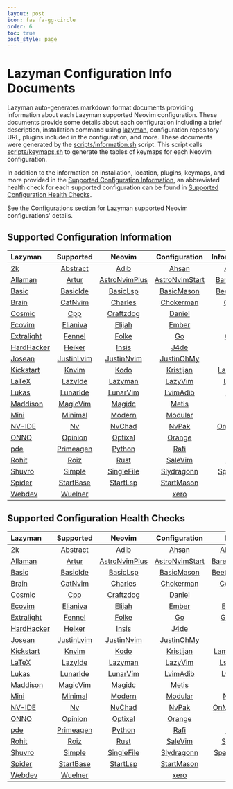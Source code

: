 ```yaml
---
layout: post
icon: fas fa-gg-circle
order: 6
toc: true
post_style: page
---
```


# Lazyman Configuration Info Documents

Lazyman auto-generates markdown format documents providing information
about each Lazyman supported Neovim configuration. These documents provide
some details about each configuration including a brief description,
installation command using [lazyman](https://lazyman.dev/usage),
configuration repository URL, plugins included in the configuration, and more.
These documents were generated by the
[scripts/information.sh](https://lazyman.dev/info/information.html) script.
This script calls [scripts/keymaps.sh](https://lazyman.dev/info/keymaps.html)
to generate the tables of keymaps for each Neovim configuration.

In addition to the information on installation, location, plugins,
keymaps, and more provided in the
[Supported Configuration Information](#supported-configuration-information),
an abbreviated health check for each supported configuration can be found in
[Supported Configuration Health Checks](#supported-configuration-health-checks).

See the [Configurations section](https://lazyman.dev/configurations) for
Lazyman supported Neovim configurations' details.

## Supported Configuration Information

| **Lazyman** | **Supported** | **Neovim** | **Configuration** | **Information** |
| :---------- | :-----------: | :--------: | :---------------: | --------------: |
| [2k](https://lazyman.dev/info/2k.html) | [Abstract](https://lazyman.dev/info/Abstract.html) | [Adib](https://lazyman.dev/info/Adib.html) | [Ahsan](https://lazyman.dev/info/Ahsan.html) | [AlanVim](https://lazyman.dev/info/AlanVim.html) |
| [Allaman](https://lazyman.dev/info/Allaman.html) | [Artur](https://lazyman.dev/info/Artur.html) | [AstroNvimPlus](https://lazyman.dev/info/AstroNvimPlus.html) | [AstroNvimStart](https://lazyman.dev/info/AstroNvimStart.html) | [Barebones](https://lazyman.dev/info/Barebones.html) |
| [Basic](https://lazyman.dev/info/Basic.html) | [BasicIde](https://lazyman.dev/info/BasicIde.html) | [BasicLsp](https://lazyman.dev/info/BasicLsp.html) | [BasicMason](https://lazyman.dev/info/BasicMason.html) | [Beethoven](https://lazyman.dev/info/Beethoven.html) |
| [Brain](https://lazyman.dev/info/Brain.html) | [CatNvim](https://lazyman.dev/info/CatNvim.html) | [Charles](https://lazyman.dev/info/Charles.html) | [Chokerman](https://lazyman.dev/info/Chokerman.html) | [CodeArt](https://lazyman.dev/info/CodeArt.html) |
| [Cosmic](https://lazyman.dev/info/Cosmic.html) | [Cpp](https://lazyman.dev/info/Cpp.html) | [Craftzdog](https://lazyman.dev/info/Craftzdog.html) | [Daniel](https://lazyman.dev/info/Daniel.html) | [Dillon](https://lazyman.dev/info/Dillon.html) |
| [Ecovim](https://lazyman.dev/info/Ecovim.html) | [Elianiva](https://lazyman.dev/info/Elianiva.html) | [Elijah](https://lazyman.dev/info/Elijah.html) | [Ember](https://lazyman.dev/info/Ember.html) | [Enrique](https://lazyman.dev/info/Enrique.html) |
| [Extralight](https://lazyman.dev/info/Extralight.html) | [Fennel](https://lazyman.dev/info/Fennel.html) | [Folke](https://lazyman.dev/info/Folke.html) | [Go](https://lazyman.dev/info/Go.html) | [Go2one](https://lazyman.dev/info/Go2one.html) |
| [HardHacker](https://lazyman.dev/info/HardHacker.html) | [Heiker](https://lazyman.dev/info/Heiker.html) | [Insis](https://lazyman.dev/info/Insis.html) | [J4de](https://lazyman.dev/info/J4de.html) | [Jdhao](https://lazyman.dev/info/Jdhao.html) |
| [Josean](https://lazyman.dev/info/Josean.html) | [JustinLvim](https://lazyman.dev/info/JustinLvim.html) | [JustinNvim](https://lazyman.dev/info/JustinNvim.html) | [JustinOhMy](https://lazyman.dev/info/JustinOhMy.html) | [Kabin](https://lazyman.dev/info/Kabin.html) |
| [Kickstart](https://lazyman.dev/info/Kickstart.html) | [Knvim](https://lazyman.dev/info/Knvim.html) | [Kodo](https://lazyman.dev/info/Kodo.html) | [Kristijan](https://lazyman.dev/info/Kristijan.html) | [LamarVim](https://lazyman.dev/info/LamarVim.html) |
| [LaTeX](https://lazyman.dev/info/LaTeX.html) | [LazyIde](https://lazyman.dev/info/LazyIde.html) | [Lazyman](https://lazyman.dev/info/Lazyman.html) | [LazyVim](https://lazyman.dev/info/LazyVim.html) | [LspCmp](https://lazyman.dev/info/LspCmp.html) |
| [Lukas](https://lazyman.dev/info/Lukas.html) | [LunarIde](https://lazyman.dev/info/LunarIde.html) | [LunarVim](https://lazyman.dev/info/LunarVim.html) | [LvimAdib](https://lazyman.dev/info/LvimAdib.html) | [LvimIde](https://lazyman.dev/info/LvimIde.html) |
| [Maddison](https://lazyman.dev/info/Maddison.html) | [MagicVim](https://lazyman.dev/info/MagicVim.html) | [Magidc](https://lazyman.dev/info/Magidc.html) | [Metis](https://lazyman.dev/info/Metis.html) | [Micah](https://lazyman.dev/info/Micah.html) |
| [Mini](https://lazyman.dev/info/Mini.html) | [Minimal](https://lazyman.dev/info/Minimal.html) | [Modern](https://lazyman.dev/info/Modern.html) | [Modular](https://lazyman.dev/info/Modular.html) | [Normal](https://lazyman.dev/info/Normal.html) |
| [NV-IDE](https://lazyman.dev/info/NV-IDE.html) | [Nv](https://lazyman.dev/info/Nv.html) | [NvChad](https://lazyman.dev/info/NvChad.html) | [NvPak](https://lazyman.dev/info/NvPak.html) | [OnMyWay](https://lazyman.dev/info/OnMyWay.html) |
| [ONNO](https://lazyman.dev/info/ONNO.html) | [Opinion](https://lazyman.dev/info/Opinion.html) | [Optixal](https://lazyman.dev/info/Optixal.html) | [Orange](https://lazyman.dev/info/Orange.html) | [Orhun](https://lazyman.dev/info/Orhun.html) |
| [pde](https://lazyman.dev/info/pde.html) | [Primeagen](https://lazyman.dev/info/Primeagen.html) | [Python](https://lazyman.dev/info/Python.html) | [Rafi](https://lazyman.dev/info/Rafi.html) | [RNvim](https://lazyman.dev/info/RNvim.html) |
| [Rohit](https://lazyman.dev/info/Rohit.html) | [Roiz](https://lazyman.dev/info/Roiz.html) | [Rust](https://lazyman.dev/info/Rust.html) | [SaleVim](https://lazyman.dev/info/SaleVim.html) | [Scratch](https://lazyman.dev/info/Scratch.html) |
| [Shuvro](https://lazyman.dev/info/Shuvro.html) | [Simple](https://lazyman.dev/info/Simple.html) | [SingleFile](https://lazyman.dev/info/SingleFile.html) | [Slydragonn](https://lazyman.dev/info/Slydragonn.html) | [SpaceVim](https://lazyman.dev/info/SpaceVim.html) |
| [Spider](https://lazyman.dev/info/Spider.html) | [StartBase](https://lazyman.dev/info/StartBase.html) | [StartLsp](https://lazyman.dev/info/StartLsp.html) | [StartMason](https://lazyman.dev/info/StartMason.html) | [Traap](https://lazyman.dev/info/Traap.html) |
| [Webdev](https://lazyman.dev/info/Webdev.html) | [Wuelner](https://lazyman.dev/info/Wuelner.html) | | [xero](https://lazyman.dev/info/xero.html) | [Xiao](https://lazyman.dev/info/Xiao.html) |

## Supported Configuration Health Checks

| **Lazyman** | **Supported** | **Neovim** | **Configuration** | **Health** |
| :---------- | :-----------: | :--------: | :---------------: | ---------: |
| [2k](https://lazyman.dev/info/health/2k.html) | [Abstract](https://lazyman.dev/info/health/Abstract.html) | [Adib](https://lazyman.dev/info/health/Adib.html) | [Ahsan](https://lazyman.dev/info/health/Ahsan.html) | [AlanVim](https://lazyman.dev/info/health/AlanVim.html) |
| [Allaman](https://lazyman.dev/info/health/Allaman.html) | [Artur](https://lazyman.dev/info/health/Artur.html) | [AstroNvimPlus](https://lazyman.dev/info/health/AstroNvimPlus.html) | [AstroNvimStart](https://lazyman.dev/info/health/AstroNvimStart.html) | [Barebones](https://lazyman.dev/info/health/Barebones.html) |
| [Basic](https://lazyman.dev/info/health/Basic.html) | [BasicIde](https://lazyman.dev/info/health/BasicIde.html) | [BasicLsp](https://lazyman.dev/info/health/BasicLsp.html) | [BasicMason](https://lazyman.dev/info/health/BasicMason.html) | [Beethoven](https://lazyman.dev/info/health/Beethoven.html) |
| [Brain](https://lazyman.dev/info/health/Brain.html) | [CatNvim](https://lazyman.dev/info/health/CatNvim.html) | [Charles](https://lazyman.dev/info/health/Charles.html) | [Chokerman](https://lazyman.dev/info/health/Chokerman.html) | [CodeArt](https://lazyman.dev/info/health/CodeArt.html) |
| [Cosmic](https://lazyman.dev/info/health/Cosmic.html) | [Cpp](https://lazyman.dev/info/health/Cpp.html) | [Craftzdog](https://lazyman.dev/info/health/Craftzdog.html) | [Daniel](https://lazyman.dev/info/health/Daniel.html) | [Dillon](https://lazyman.dev/info/health/Dillon.html) |
| [Ecovim](https://lazyman.dev/info/health/Ecovim.html) | [Elianiva](https://lazyman.dev/info/health/Elianiva.html) | [Elijah](https://lazyman.dev/info/health/Elijah.html) | [Ember](https://lazyman.dev/info/health/Ember.html) | [Enrique](https://lazyman.dev/info/health/Enrique.html) |
| [Extralight](https://lazyman.dev/info/health/Extralight.html) | [Fennel](https://lazyman.dev/info/health/Fennel.html) | [Folke](https://lazyman.dev/info/health/Folke.html) | [Go](https://lazyman.dev/info/health/Go.html) | [Go2one](https://lazyman.dev/info/health/Go2one.html) |
| [HardHacker](https://lazyman.dev/info/health/HardHacker.html) | [Heiker](https://lazyman.dev/info/health/Heiker.html) | [Insis](https://lazyman.dev/info/health/Insis.html) | [J4de](https://lazyman.dev/info/health/J4de.html) | [Jdhao](https://lazyman.dev/info/health/Jdhao.html) |
| [Josean](https://lazyman.dev/info/health/Josean.html) | [JustinLvim](https://lazyman.dev/info/health/JustinLvim.html) | [JustinNvim](https://lazyman.dev/info/health/JustinNvim.html) | [JustinOhMy](https://lazyman.dev/info/health/JustinOhMy.html) | [Kabin](https://lazyman.dev/info/health/Kabin.html) |
| [Kickstart](https://lazyman.dev/info/health/Kickstart.html) | [Knvim](https://lazyman.dev/info/health/Knvim.html) | [Kodo](https://lazyman.dev/info/health/Kodo.html) | [Kristijan](https://lazyman.dev/info/health/Kristijan.html) | [LamarVim](https://lazyman.dev/info/health/LamarVim.html) |
| [LaTeX](https://lazyman.dev/info/health/LaTeX.html) | [LazyIde](https://lazyman.dev/info/health/LazyIde.html) | [Lazyman](https://lazyman.dev/info/health/Lazyman.html) | [LazyVim](https://lazyman.dev/info/health/LazyVim.html) | [LspCmp](https://lazyman.dev/info/health/LspCmp.html) |
| [Lukas](https://lazyman.dev/info/health/Lukas.html) | [LunarIde](https://lazyman.dev/info/health/LunarIde.html) | [LunarVim](https://lazyman.dev/info/health/LunarVim.html) | [LvimAdib](https://lazyman.dev/info/health/LvimAdib.html) | [LvimIde](https://lazyman.dev/info/health/LvimIde.html) |
| [Maddison](https://lazyman.dev/info/health/Maddison.html) | [MagicVim](https://lazyman.dev/info/health/MagicVim.html) | [Magidc](https://lazyman.dev/info/health/Magidc.html) | [Metis](https://lazyman.dev/info/health/Metis.html) | [Micah](https://lazyman.dev/info/health/Micah.html) |
| [Mini](https://lazyman.dev/info/health/Mini.html) | [Minimal](https://lazyman.dev/info/health/Minimal.html) | [Modern](https://lazyman.dev/info/health/Modern.html) | [Modular](https://lazyman.dev/info/health/Modular.html) | [Normal](https://lazyman.dev/info/health/Normal.html) |
| [NV-IDE](https://lazyman.dev/info/health/NV-IDE.html) | [Nv](https://lazyman.dev/info/health/Nv.html) | [NvChad](https://lazyman.dev/info/health/NvChad.html) | [NvPak](https://lazyman.dev/info/health/NvPak.html) | [OnMyWay](https://lazyman.dev/info/health/OnMyWay.html) |
| [ONNO](https://lazyman.dev/info/health/ONNO.html) | [Opinion](https://lazyman.dev/info/health/Opinion.html) | [Optixal](https://lazyman.dev/info/health/Optixal.html) | [Orange](https://lazyman.dev/info/health/Orange.html) | [Orhun](https://lazyman.dev/info/health/Orhun.html) |
| [pde](https://lazyman.dev/info/health/pde.html) | [Primeagen](https://lazyman.dev/info/health/Primeagen.html) | [Python](https://lazyman.dev/info/health/Python.html) | [Rafi](https://lazyman.dev/info/health/Rafi.html) | [RNvim](https://lazyman.dev/info/health/RNvim.html) |
| [Rohit](https://lazyman.dev/info/health/Rohit.html) | [Roiz](https://lazyman.dev/info/health/Roiz.html) | [Rust](https://lazyman.dev/info/health/Rust.html) | [SaleVim](https://lazyman.dev/info/health/SaleVim.html) | [Scratch](https://lazyman.dev/info/health/Scratch.html) |
| [Shuvro](https://lazyman.dev/info/health/Shuvro.html) | [Simple](https://lazyman.dev/info/health/Simple.html) | [SingleFile](https://lazyman.dev/info/health/SingleFile.html) | [Slydragonn](https://lazyman.dev/info/health/Slydragonn.html) | [SpaceVim](https://lazyman.dev/info/health/SpaceVim.html) |
| [Spider](https://lazyman.dev/info/health/Spider.html) | [StartBase](https://lazyman.dev/info/health/StartBase.html) | [StartLsp](https://lazyman.dev/info/health/StartLsp.html) | [StartMason](https://lazyman.dev/info/health/StartMason.html) | [Traap](https://lazyman.dev/info/health/Traap.html) |
| [Webdev](https://lazyman.dev/info/health/Webdev.html) | [Wuelner](https://lazyman.dev/info/health/Wuelner.html) | | [xero](https://lazyman.dev/info/health/xero.html) | [Xiao](https://lazyman.dev/info/health/Xiao.html) |
